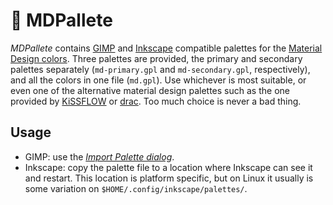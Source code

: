 # 🎨 MDPallete

*MDPallete* contains
[GIMP](https://www.gimp.org/) and
[Inkscape](https://inkscape.org/en/)
compatible palettes for
the [Material Design colors](https://material.io/guidelines/style/color.html#color-color-palette).
Three palettes are provided,
the primary and secondary palettes
separately (`md-primary.gpl` and
`md-secondary.gpl`, respectively),
and all the colors in one file
(`md.gpl`).
Use whichever is most suitable,
or even one of the alternative material
design palettes such as the one provided by
[KiSSFLOW](https://github.com/KiSSFLOW/gimp-material-design-color-palette) or
[drac](https://github.com/drac/Material-Design-Color-Palette-for-Inkscape). Too much choice is never a bad thing.


## Usage

- GIMP:
use the [_Import Palette dialog_](https://docs.gimp.org/en/gimp-palette-dialog.html#gimp-palette-import).
- Inkscape:
copy the palette file to a location where Inkscape can
see it and restart. This location is platform specific,
but on Linux it usually is some variation on
`$HOME/.config/inkscape/palettes/`.
